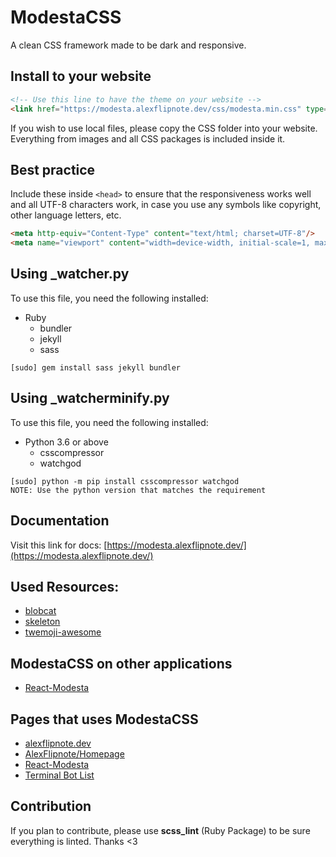 # ModestaCSS
A clean CSS framework made to be dark and responsive.

## Install to your website
```html
<!-- Use this line to have the theme on your website -->
<link href="https://modesta.alexflipnote.dev/css/modesta.min.css" type="text/css" rel="stylesheet">
```
If you wish to use local files, please copy the CSS folder into your website.
Everything from images and all CSS packages is included inside it.

## Best practice
Include these inside `<head>` to ensure that the responsiveness works well and all UTF-8 characters work, in case you use any symbols like copyright, other language letters, etc.
```html
<meta http-equiv="Content-Type" content="text/html; charset=UTF-8"/>
<meta name="viewport" content="width=device-width, initial-scale=1, maximum-scale=1.0, user-scalable=no"/>
```

## Using \_watcher.py
To use this file, you need the following installed:
- Ruby
  - bundler
  - jekyll
  - sass
```
[sudo] gem install sass jekyll bundler
```

## Using \_watcherminify.py
To use this file, you need the following installed:
- Python 3.6 or above
  - csscompressor
  - watchgod
```
[sudo] python -m pip install csscompressor watchgod
NOTE: Use the python version that matches the requirement
```

## Documentation
Visit this link for docs: [https://modesta.alexflipnote.dev/](https://modesta.alexflipnote.dev/)

## Used Resources:
- [blobcat](https://discord.gg/nG8fy52)
- [skeleton](http://getskeleton.com/)
- [twemoji-awesome](https://github.com/ellekasai/twemoji-awesome)

## ModestaCSS on other applications
- [React-Modesta](https://modesta.bowser65.xyz/)

## Pages that uses ModestaCSS
- [alexflipnote.dev](https://alexflipnote.dev/)
- [AlexFlipnote/Homepage](https://alexflipnote.dev/homepage)
- [React-Modesta](https://modesta.bowser65.xyz/)
- [Terminal Bot List](https://ls.terminal.ink/)

## Contribution
If you plan to contribute, please use **scss_lint** (Ruby Package) to be sure everything is linted.
Thanks <3
